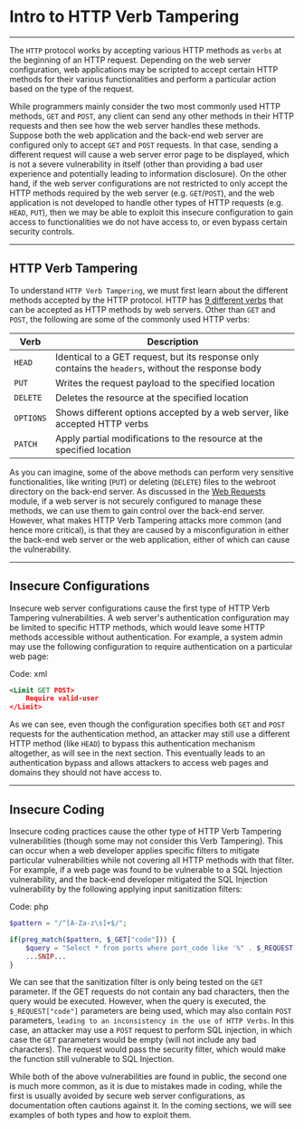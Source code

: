 # Intro to HTTP Verb Tampering

---

The `HTTP` protocol works by accepting various HTTP methods as `verbs` at the beginning of an HTTP request. Depending on the web server configuration, web applications may be scripted to accept certain HTTP methods for their various functionalities and perform a particular action based on the type of the request.

While programmers mainly consider the two most commonly used HTTP methods, `GET` and `POST`, any client can send any other methods in their HTTP requests and then see how the web server handles these methods. Suppose both the web application and the back-end web server are configured only to accept `GET` and `POST` requests. In that case, sending a different request will cause a web server error page to be displayed, which is not a severe vulnerability in itself (other than providing a bad user experience and potentially leading to information disclosure). On the other hand, if the web server configurations are not restricted to only accept the HTTP methods required by the web server (e.g. `GET`/`POST`), and the web application is not developed to handle other types of HTTP requests (e.g. `HEAD`, `PUT`), then we may be able to exploit this insecure configuration to gain access to functionalities we do not have access to, or even bypass certain security controls.

---

## HTTP Verb Tampering

To understand `HTTP Verb Tampering`, we must first learn about the different methods accepted by the HTTP protocol. HTTP has [9 different verbs](https://developer.mozilla.org/en-US/docs/Web/HTTP/Methods) that can be accepted as HTTP methods by web servers. Other than `GET` and `POST`, the following are some of the commonly used HTTP verbs:

| Verb | Description |
| --- | --- |
| `HEAD` | Identical to a GET request, but its response only contains the `headers`, without the response body |
| `PUT` | Writes the request payload to the specified location |
| `DELETE` | Deletes the resource at the specified location |
| `OPTIONS` | Shows different options accepted by a web server, like accepted HTTP verbs |
| `PATCH` | Apply partial modifications to the resource at the specified location |

As you can imagine, some of the above methods can perform very sensitive functionalities, like writing (`PUT`) or deleting (`DELETE`) files to the webroot directory on the back-end server. As discussed in the [Web Requests](https://academy.hackthebox.com/course/preview/web-requests) module, if a web server is not securely configured to manage these methods, we can use them to gain control over the back-end server. However, what makes HTTP Verb Tampering attacks more common (and hence more critical), is that they are caused by a misconfiguration in either the back-end web server or the web application, either of which can cause the vulnerability.

---

## Insecure Configurations

Insecure web server configurations cause the first type of HTTP Verb Tampering vulnerabilities. A web server's authentication configuration may be limited to specific HTTP methods, which would leave some HTTP methods accessible without authentication. For example, a system admin may use the following configuration to require authentication on a particular web page:

Code: xml

```xml
<Limit GET POST>
    Require valid-user
</Limit>
```

As we can see, even though the configuration specifies both `GET` and `POST` requests for the authentication method, an attacker may still use a different HTTP method (like `HEAD`) to bypass this authentication mechanism altogether, as will see in the next section. This eventually leads to an authentication bypass and allows attackers to access web pages and domains they should not have access to.

---

## Insecure Coding

Insecure coding practices cause the other type of HTTP Verb Tampering vulnerabilities (though some may not consider this Verb Tampering). This can occur when a web developer applies specific filters to mitigate particular vulnerabilities while not covering all HTTP methods with that filter. For example, if a web page was found to be vulnerable to a SQL Injection vulnerability, and the back-end developer mitigated the SQL Injection vulnerability by the following applying input sanitization filters:

Code: php

```php
$pattern = "/^[A-Za-z\s]+$/";

if(preg_match($pattern, $_GET["code"])) {
    $query = "Select * from ports where port_code like '%" . $_REQUEST["code"] . "%'";
    ...SNIP...
}
```

We can see that the sanitization filter is only being tested on the `GET` parameter. If the GET requests do not contain any bad characters, then the query would be executed. However, when the query is executed, the `$_REQUEST["code"]` parameters are being used, which may also contain `POST` parameters, `leading to an inconsistency in the use of HTTP Verbs`. In this case, an attacker may use a `POST` request to perform SQL injection, in which case the `GET` parameters would be empty (will not include any bad characters). The request would pass the security filter, which would make the function still vulnerable to SQL Injection.

While both of the above vulnerabilities are found in public, the second one is much more common, as it is due to mistakes made in coding, while the first is usually avoided by secure web server configurations, as documentation often cautions against it. In the coming sections, we will see examples of both types and how to exploit them.